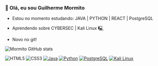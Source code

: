 ### 👋 Olá, eu sou Guilherme Mormito
- Estou no momento estudando: JAVA | PYTHON | REACT | PostgreSQL
  
- Aprendendo sobre CYBERSEC | Kali Linux 🖳

- Novo no git!

![Mormito GitHub stats](https://github-readme-stats.vercel.app/api?username=Mormito&show_icons=true&theme=apprentice)



![HTML5](https://img.shields.io/badge/HTML5-E34F26?style=for-the-badge&logo=html5&logoColor=white)
![CSS3](https://img.shields.io/badge/CSS3-1572B6?style=for-the-badge&logo=css3&logoColor=white)
[![Java](https://img.shields.io/badge/Java-ED8B00?style=for-the-badge&logo=openjdk&logoColor=white)](https://www.java.com/pt-BR/)
[![Python](https://img.shields.io/badge/python-3670A0?style=for-the-badge&logo=python&logoColor=ffdd54)](https://www.python.org/)
[![PostgreSQL](https://img.shields.io/badge/PostgreSQL-316192?style=for-the-badge&logo=postgresql&logoColor=white)](https://www.postgresql.org/)
[![Kali Linux](https://img.shields.io/badge/Kali_Linux-557C94?style=for-the-badge&logo=kali-linux&logoColor=white)](https://www.kali.org/)




